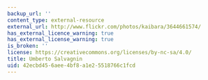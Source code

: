 ```yaml
---
backup_url: ''
content_type: external-resource
external_url: http://www.flickr.com/photos/kaibara/3644661574/
has_external_licence_warning: true
has_external_license_warning: true
is_broken: ''
license: https://creativecommons.org/licenses/by-nc-sa/4.0/
title: Umberto Salvagnin
uid: 42ecbd45-6aee-4bf8-a1e2-5518766c1fcd
---
```

